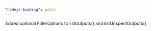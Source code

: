 ```yaml
---
"nodejs-binding": patch
---
```


Added optional FilterOptions to listOutputs() and listUnspentOutputs().